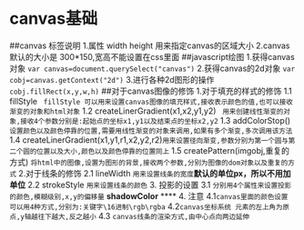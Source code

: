 # canvas基础
##canvas 标签说明
1.属性 width height 用来指定canvas的区域大小
2.canvas默认的大小是 300*150,宽高不能设置在css里面
##javascript绘图
1.获得canvas对象
 `var canvas=document.querySelect("canvas")`
2.获得canvas的2d对象
 `var cobj=canvas.getContext("2d")`
3.进行各种2d图形的操作
`cobj.fillRect(x,y,w,h)`
##对于canvas图像的修饰
1.对于填充的样式的修饰
   1.1 fillStyle ` fillStyle 可以用来设置canvas图像的填充样式,接收表示颜色的值,也可以接收渐变的对象和html对象`
   1.2 createLinerGradient(x1,x2,y1,y2) ` 用来创建线性渐变的对象,接收4个参数分别是:起始点的坐标x1,y1以及结束点的坐标x2,y2`
   1.3 addColorStop() `设置颜色以及颜色停靠的位置,需要用线性渐变的对象来调用,如果有多个渐变,多次调用该方法`
   1.4 createLinerGradient(x1,y1,r1,x2,y2,r2)`用来设置径向渐变,参数分别为第一个圆与第二个圆的位置以及大小,颜色以及颜色停靠的位置同上`
   1.5 createPattern(imgobj,重复的方式) `将html中的图像,设置为图形的背景,接收两个参数,分别为图像的dom对象以及重复的方式`
2.对于线条的修饰
   2.1 lineWidth `用来设置线条的宽度`**默认的单位px，所以不用加单位**
   2.2 strokeStyle `用来设置线条的颜色`
3. 投影的设置
   3.1 `分别用4个属性来设置投影的颜色,模糊级别,x,y的偏移量`
   **shadowColor** ****
4. 注意
   4.1`canvas里面的颜色设置 可以用4种方式,分别为:关键字\16进制\rgb\rgba`
   4.2`canvas坐标系统 元素的左上角为原点,y轴越往下越大,反之越小`
   4.3 `canvas线条的渲染方式,由中心点向两边延伸`